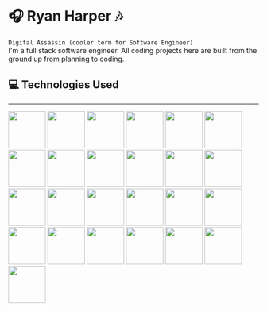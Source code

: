 <!-- This is my LinkedIn front page! -->
# 🎧 Ryan Harper 🎶
`Digital Assassin (cooler term for Software Engineer)`  
I'm a full stack software engineer. All coding projects here are built from the ground up from planning to coding. 
  
## 💻 Technologies Used
-----
<!-- Where I got the icons: https://devicon.dev/ -->
<!-- Languages stuff -->
<span>
  <img src="https://cdn.jsdelivr.net/gh/devicons/devicon/icons/python/python-original-wordmark.svg" width="75px"/>
  <img src="https://cdn.jsdelivr.net/gh/devicons/devicon/icons/javascript/javascript-original.svg" width="75px"/>
  <img src="https://cdn.jsdelivr.net/gh/devicons/devicon/icons/typescript/typescript-original.svg" width="75px"/>
  <img src="https://cdn.jsdelivr.net/gh/devicons/devicon/icons/go/go-original-wordmark.svg" width="75px"/>
  <img src="https://cdn.jsdelivr.net/gh/devicons/devicon/icons/bash/bash-original.svg" width="75px"/>
  <img src="https://cdn.jsdelivr.net/gh/devicons/devicon/icons/java/java-original-wordmark.svg" width="75px"/>
  <img src="https://cdn.jsdelivr.net/gh/devicons/devicon/icons/csharp/csharp-original.svg" width="75px"/>
  <img src="https://cdn.jsdelivr.net/gh/devicons/devicon/icons/c/c-original.svg" width="75px"/>
  <img src="https://cdn.jsdelivr.net/gh/devicons/devicon/icons/cplusplus/cplusplus-original.svg" width="75px"/>
</span>
<!-- Python stuff -->
<span>
  <img src="https://cdn.jsdelivr.net/gh/devicons/devicon/icons/django/django-plain-wordmark.svg" width="75px"/>
  <img src="https://cdn.jsdelivr.net/gh/devicons/devicon/icons/anaconda/anaconda-original-wordmark.svg" width="75px"/>
  <img src="https://cdn.jsdelivr.net/gh/devicons/devicon/icons/tensorflow/tensorflow-original-wordmark.svg" width="75px"/>
  <img src="https://cdn.jsdelivr.net/gh/devicons/devicon/icons/pytorch/pytorch-original-wordmark.svg" width="75px"/>
  <img src="https://cdn.jsdelivr.net/gh/devicons/devicon/icons/numpy/numpy-original-wordmark.svg" width="75px"/>
  <img src="https://cdn.jsdelivr.net/gh/devicons/devicon/icons/pandas/pandas-original-wordmark.svg" width="75px"/>
</span>
<!-- JS stuff -->
<span>
  <img src="https://cdn.jsdelivr.net/gh/devicons/devicon/icons/react/react-original-wordmark.svg" width="75px"/>
  <img src="https://cdn.jsdelivr.net/gh/devicons/devicon/icons/vuejs/vuejs-original-wordmark.svg" width="75px"/>
  <img src="https://cdn.jsdelivr.net/gh/devicons/devicon/icons/nodejs/nodejs-original-wordmark.svg" width="75px"/>
  <img src="https://cdn.jsdelivr.net/gh/devicons/devicon/icons/chrome/chrome-original-wordmark.svg" width="75px"/>
</span>
<!-- Java stuff -->
<img src="https://cdn.jsdelivr.net/gh/devicons/devicon/icons/spring/spring-original-wordmark.svg" width="75px"/>

<!-- C# stuff -->
<img src="https://cdn.jsdelivr.net/gh/devicons/devicon/icons/unity/unity-original-wordmark.svg" width="75px"/>
          
<!-- Containerization stuff -->
<span>
  <img src="https://cdn.jsdelivr.net/gh/devicons/devicon/icons/docker/docker-original-wordmark.svg" width="75px"/>
  <img src="https://cdn.jsdelivr.net/gh/devicons/devicon/icons/kubernetes/kubernetes-plain-wordmark.svg" width="75px"/>
</span>
<!-- OS stuff -->
<span>
  <img src="https://cdn.jsdelivr.net/gh/devicons/devicon/icons/linux/linux-original.svg" width="75px"/>
  <img src="https://cdn.jsdelivr.net/gh/devicons/devicon/icons/apple/apple-original.svg" width="75px"/>
</span>
